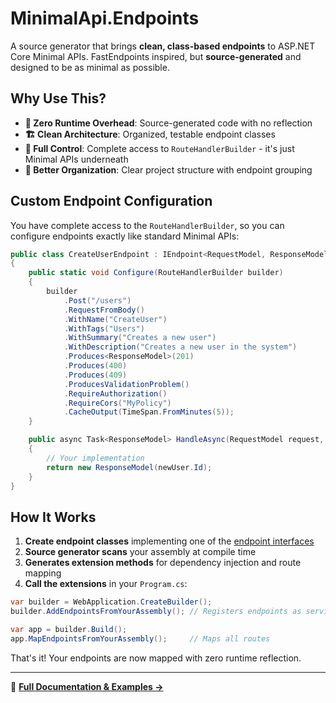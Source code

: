 ﻿# MinimalApi.Endpoints

A source generator that brings **clean, class-based endpoints** to ASP.NET Core Minimal APIs. FastEndpoints inspired, but **source-generated** and designed to be as minimal as possible.

## Why Use This?

- **🚀 Zero Runtime Overhead**: Source-generated code with no reflection
- **🏗️ Clean Architecture**: Organized, testable endpoint classes  
- **🔧 Full Control**: Complete access to `RouteHandlerBuilder` - it's just Minimal APIs underneath
- **📁 Better Organization**: Clear project structure with endpoint grouping

## Custom Endpoint Configuration

You have complete access to the `RouteHandlerBuilder`, so you can configure endpoints exactly like standard Minimal APIs:

```csharp
public class CreateUserEndpoint : IEndpoint<RequestModel, ResponseModel>
{
    public static void Configure(RouteHandlerBuilder builder)
    {
		builder
            .Post("/users")
            .RequestFromBody()
            .WithName("CreateUser")
            .WithTags("Users")
            .WithSummary("Creates a new user")
            .WithDescription("Creates a new user in the system")
            .Produces<ResponseModel>(201)
            .Produces(400)
            .Produces(409)
            .ProducesValidationProblem()
            .RequireAuthorization()
            .RequireCors("MyPolicy")
            .CacheOutput(TimeSpan.FromMinutes(5));
    }

    public async Task<ResponseModel> HandleAsync(RequestModel request, CancellationToken ct)
    {
        // Your implementation
        return new ResponseModel(newUser.Id);
    }
}
```

## How It Works

1. **Create endpoint classes** implementing one of the [endpoint interfaces](https://github.com/IeuanWalker/MinimalApi.Endpoints/wiki/Endpoints)
2. **Source generator scans** your assembly at compile time
3. **Generates extension methods** for dependency injection and route mapping
4. **Call the extensions** in your `Program.cs`:

```csharp
var builder = WebApplication.CreateBuilder();
builder.AddEndpointsFromYourAssembly(); // Registers endpoints as services

var app = builder.Build();
app.MapEndpointsFromYourAssembly();     // Maps all routes
```

That's it! Your endpoints are now mapped with zero runtime reflection.

---

📖 **[Full Documentation & Examples →](https://github.com/IeuanWalker/MinimalApi.Endpoints/wiki)**
